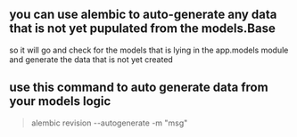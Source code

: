 ## you can use alembic to auto-generate any data that is not yet pupulated from the models.Base 
so it will go and check for the models that is lying in the app.models module and generate the data that is not yet created 
## use this command to auto generate data from your models logic 
> alembic revision --autogenerate -m "msg"